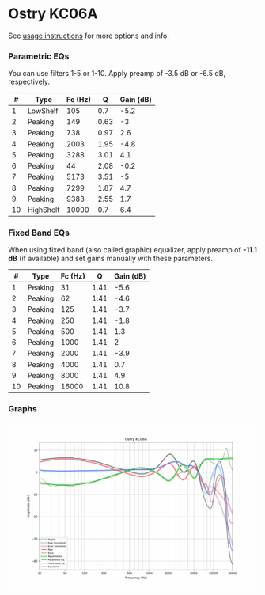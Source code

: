 # Ostry KC06A
See [usage instructions](https://github.com/jaakkopasanen/AutoEq#usage) for more options and info.

### Parametric EQs
You can use filters 1-5 or 1-10. Apply preamp of -3.5 dB or -6.5 dB, respectively.

|   # | Type      |   Fc (Hz) |    Q |   Gain (dB) |
|-----|-----------|-----------|------|-------------|
|   1 | LowShelf  |       105 | 0.7  |        -5.2 |
|   2 | Peaking   |       149 | 0.63 |        -3   |
|   3 | Peaking   |       738 | 0.97 |         2.6 |
|   4 | Peaking   |      2003 | 1.95 |        -4.8 |
|   5 | Peaking   |      3288 | 3.01 |         4.1 |
|   6 | Peaking   |        44 | 2.08 |        -0.2 |
|   7 | Peaking   |      5173 | 3.51 |        -5   |
|   8 | Peaking   |      7299 | 1.87 |         4.7 |
|   9 | Peaking   |      9383 | 2.55 |         1.7 |
|  10 | HighShelf |     10000 | 0.7  |         6.4 |

### Fixed Band EQs
When using fixed band (also called graphic) equalizer, apply preamp of **-11.1 dB** (if available) and set gains manually with these parameters.

|   # | Type    |   Fc (Hz) |    Q |   Gain (dB) |
|-----|---------|-----------|------|-------------|
|   1 | Peaking |        31 | 1.41 |        -5.6 |
|   2 | Peaking |        62 | 1.41 |        -4.6 |
|   3 | Peaking |       125 | 1.41 |        -3.7 |
|   4 | Peaking |       250 | 1.41 |        -1.8 |
|   5 | Peaking |       500 | 1.41 |         1.3 |
|   6 | Peaking |      1000 | 1.41 |         2   |
|   7 | Peaking |      2000 | 1.41 |        -3.9 |
|   8 | Peaking |      4000 | 1.41 |         0.7 |
|   9 | Peaking |      8000 | 1.41 |         4.9 |
|  10 | Peaking |     16000 | 1.41 |        10.8 |

### Graphs
![](./Ostry%20KC06A.png)
